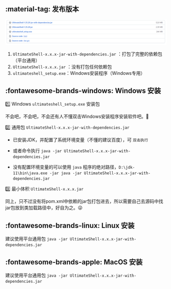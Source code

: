 ## :material-tag: 发布版本

![image-20220121152048112](images/index/image-20220121152048112.png)

1. `UltimateShell-x.x.x-jar-with-dependencies.jar` ：打包了完整的依赖包（平台通用）
2. `UltimateShell-x.x.x.jar` ：没有打包任何依赖包
3. `ultimateshell_setup.exe`：Windows安装程序（Windows专用）

## :fontawesome-brands-windows: Windows 安装

:one: Windows `ultimateshell_setup.exe` 安装包

不会吧，不会吧，不会还有人不懂双击Windows安装程序安装软件吧。:zany_face:

:two: 通用包 `UltimateShell-x.x.x-jar-with-dependencies.jar`  

- 已安装JDK，并配置了系统环境变量（不懂的建议百度），可 `双击执行`

- 或者命令执行 `java -jar UltimateShell-x.x.x-jar-with-dependencies.jar ` 
- 没有配置环境变量的可以使用 `java` 程序的绝对路径，`D:\jdk-11\bin\java.exe -jar java -jar UltimateShell-x.x.x-jar-with-dependencies.jar`

:three: 最小体积 `UltimateShell-x.x.x.jar` 

同上，只不过没有将pom.xml中依赖的jar包打包进去，所以需要自己去源码中找jar包放到类加载路径中，好自为之。:stuck_out_tongue_winking_eye:



## :fontawesome-brands-linux: Linux 安装

建议使用平台通用包  `java -jar UltimateShell-x.x.x-jar-with-dependencies.jar ` 





## :fontawesome-brands-apple: MacOS 安装

建议使用平台通用包  `java -jar UltimateShell-x.x.x-jar-with-dependencies.jar ` 







